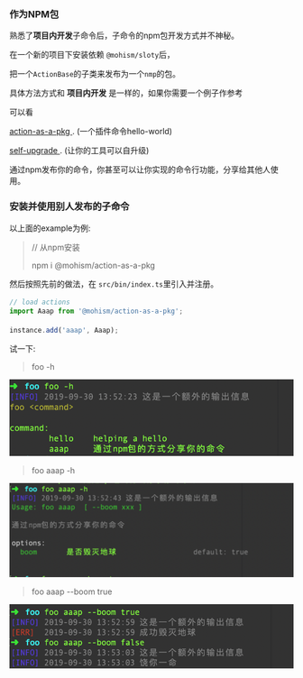 ### 作为NPM包

熟悉了**项目内开发**子命令后，子命令的npm包开发方式并不神秘。

在一个新的项目下安装依赖 `@mohism/sloty`后，

把一个`ActionBase`的子类来发布为一个`nmp`的包。

具体方法方式和 **项目内开发** 是一样的，如果你需要一个例子作参考

可以看 

[ action-as-a-pkg ](https://github.com/mohism-framework/action-as-a-pkg). (一个插件命令hello-world)

[ self-upgrade ](https://github.com/mohism-framework/self-upgrade). (让你的工具可以自升级)

通过npm发布你的命令，你甚至可以让你实现的命令行功能，分享给其他人使用。


### 安装并使用别人发布的子命令

以上面的example为例: 

> // 从npm安装
> 
> npm i @mohism/action-as-a-pkg

然后按照先前的做法，在 `src/bin/index.ts`里引入并注册。

```javascript
// load actions
import Aaap from '@mohism/action-as-a-pkg';

instance.add('aaap', Aaap);
```

试一下:

> foo -h 

![](../../assets/4.png)

> foo aaap -h

![](../../assets/5.png)

> foo aaap --boom true

![](../../assets/6.png)